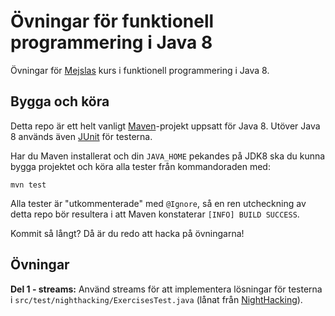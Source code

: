 Övningar för funktionell programmering i Java 8
==============

Övningar för [Mejslas][mejsla] kurs i funktionell programmering i Java 8.

## Bygga och köra

Detta repo är ett helt vanligt [Maven][maven]-projekt uppsatt för Java 8.
Utöver Java 8 används även [JUnit][junit] för testerna.

Har du Maven installerat och din `JAVA_HOME` pekandes på JDK8 ska du
kunna bygga projektet och köra alla tester från kommandoraden med:

    mvn test

Alla tester är "utkommenterade" med `@Ignore`, så en ren utcheckning av
detta repo bör resultera i att Maven konstaterar `[INFO] BUILD SUCCESS`.

Kommit så långt? Då är du redo att hacka på övningarna!

## Övningar

**Del 1 - streams:**  Använd streams för att implementera lösningar för
testerna i `src/test/nighthacking/ExercisesTest.java` (lånat från
  [NightHacking][nh]).

[mejsla]: http://www.mejsla.se/
[junit]: http://junit.org/
[maven]: http://maven.apache.org/
[nh]: https://github.com/NightHacking/LambdasHacking
